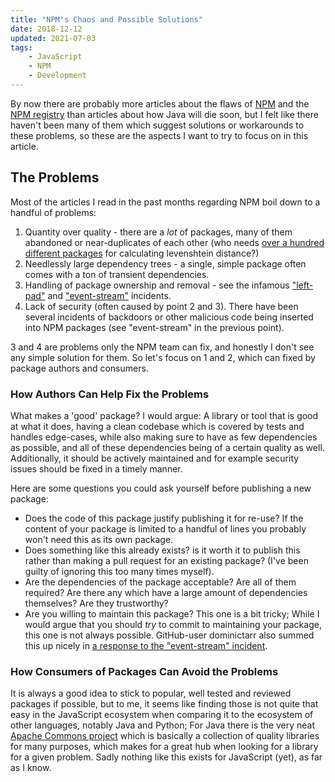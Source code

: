 ```yaml
---
title: "NPM's Chaos and Possible Solutions"
date: 2018-12-12
updated: 2021-07-03
tags:
    - JavaScript
    - NPM
    - Development
---
```


By now there are probably more articles about the flaws of [NPM](https://github.com/npm/cli) and the [NPM registry](https://www.npmjs.com/) than articles about how Java will die soon, but I felt like there haven't been many of them which suggest solutions or workarounds to these problems, so these are the aspects I want to try to focus on in this article.

<!-- more -->

## The Problems

Most of the articles I read in the past months regarding NPM boil down to a handful of problems:

1.  Quantity over quality - there are a _lot_ of packages, many of them abandoned or near-duplicates of each other (who needs [over a hundred different packages](https://www.npmjs.com/search?q=levenshtein) for calculating levenshtein distance?)
2.  Needlessly large dependency trees - a single, simple package often comes with a ton of transient dependencies.
3.  Handling of package ownership and removal - see the infamous ["left-pad"](https://github.com/stevemao/left-pad/issues/4) and ["event-stream"](https://github.com/dominictarr/event-stream/issues/116) incidents.
4.  Lack of security (often caused by point 2 and 3). There have been several incidents of backdoors or other malicious code being inserted into NPM packages (see "event-stream" in the previous point).

3 and 4 are problems only the NPM team can fix, and honestly I don't see any simple solution for them. So let's focus on 1 and 2, which can fixed by package authors and consumers.

### How Authors Can Help Fix the Problems

What makes a 'good' package? I would argue: A library or tool that is good at what it does, having a clean codebase which is covered by tests and handles edge-cases, while also making sure to have as few dependencies as possible, and all of these dependencies being of a certain quality as well. Additionally, it should be actively maintained and for example security issues should be fixed in a timely manner.

Here are some questions you could ask yourself before publishing a new package:

-   Does the code of this package justify publishing it for re-use? If the content of your package is limited to a handful of lines you probably won't need this as its own package.
-   Does something like this already exists? is it worth it to publish this rather than making a pull request for an existing package? (I've been guilty of ignoring this too many times myself).
-   Are the dependencies of the package acceptable? Are all of them required? Are there any which have a large amount of dependencies themselves? Are they trustworthy?
-   Are you willing to maintain this package? This one is a bit tricky; While I would argue that you should _try_ to commit to maintaining your package, this one is not always possible. GitHub-user dominictarr also summed this up nicely in [a response to the "event-stream" incident](https://gist.github.com/dominictarr/9fd9c1024c94592bc7268d36b8d83b3a).

### How Consumers of Packages Can Avoid the Problems

It is always a good idea to stick to popular, well tested and reviewed packages if possible, but to me, it seems like finding those is not quite that easy in the JavaScript ecosystem when comparing it to the ecosystem of other languages, notably Java and Python; For Java there is the very neat [Apache Commons project](https://commons.apache.org/) which is basically a collection of quality libraries for many purposes, which makes for a great hub when looking for a library for a given problem. Sadly nothing like this exists for JavaScript (yet), as far as I know.
